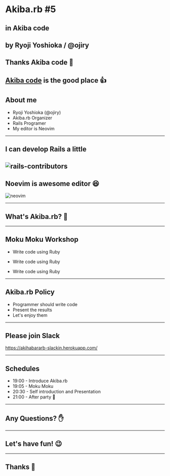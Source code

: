 # Akiba.rb #5

## in Akiba code
by Ryoji Yoshioka / @ojiry
---
## Thanks Akiba code :pray:
[Akiba code](https://akibacode.blogspot.jp/) is the good place :+1:
---
## About me
* Ryoji Yoshioka (@ojiry)
* Akiba.rb Organizer
* Rails Programer
* My editor is Neovim
---
## I can develop Rails a little
![rails-contributors](images/rails-contributors.png)
---
## Noevim is awesome editor :laughing:
![neovim](images/neovim.png)
***
## What's Akiba.rb? :thinking:
---
## Moku Moku Workshop
* <p class="fragment">Write code using Ruby</p>
* <p class="fragment">Write code using Ruby</p>
* <p class="fragment">Write code using Ruby</p>
---
## Akiba.rb Policy
* Programmer should write code
* Present the results
* Let's enjoy them
---
## Please join Slack
https://akihabararb-slackin.herokuapp.com/
***
## Schedules
* 19:00 - Introduce Akiba.rb
* 19:05 - Moku Moku
* 20:30 - Self introduction and Presentation
* 21:00 - After party :beers:
---
## Any Questions? :hand:
---
## Let's have fun! :wink:
---
## Thanks :clap:
